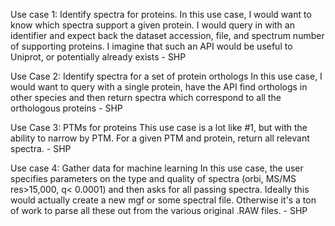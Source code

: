 Use case 1: Identify spectra for proteins.
In this use case, I would want to know which spectra support a given protein. I would query in with an identifier and expect back the dataset accession, file, and spectrum number of supporting proteins. I imagine that such an API would be useful to Uniprot, or potentially already exists - SHP

Use Case 2: Identify spectra for a set of protein orthologs
In this use case, I would want to query with a single protein, have the API find orthologs in other species and then return spectra which correspond to all the orthologous proteins - SHP

Use Case 3: PTMs for proteins
This use case is a lot like #1, but with the ability to narrow by PTM. For a given PTM and protein, return all relevant spectra. - SHP

Use case 4: Gather data for machine learning
In this use case, the user specifies parameters on the type and quality of spectra (orbi, MS/MS res>15,000, q< 0.0001) and then asks for all passing spectra. Ideally this would actually create a new mgf or some spectral file. Otherwise it's a ton of work to parse all these out from the various original .RAW files. - SHP
